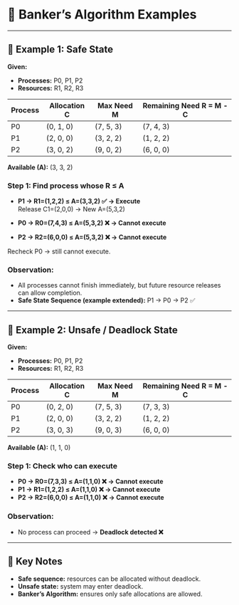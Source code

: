 # 🧠 Banker’s Algorithm Examples

---

## 🧠 Example 1: Safe State

**Given:**

- **Processes:** P0, P1, P2  
- **Resources:** R1, R2, R3  

| Process | Allocation C | Max Need M | Remaining Need R = M - C |
|---------|--------------|------------|-------------------------|
| P0      | (0, 1, 0)    | (7, 5, 3)  | (7, 4, 3)              |
| P1      | (2, 0, 0)    | (3, 2, 2)  | (1, 2, 2)              |
| P2      | (3, 0, 2)    | (9, 0, 2)  | (6, 0, 0)              |

**Available (A):** (3, 3, 2)

### Step 1: Find process whose R ≤ A

- **P1 → R1=(1,2,2) ≤ A=(3,3,2) ✅ → Execute**  
  Release C1=(2,0,0) → New A=(5,3,2)

- **P0 → R0=(7,4,3) ≤ A=(5,3,2) ❌ → Cannot execute**  
- **P2 → R2=(6,0,0) ≤ A=(5,3,2) ❌ → Cannot execute**

Recheck P0 → still cannot execute.

### Observation:

- All processes cannot finish immediately, but future resource releases can allow completion.  
- **Safe State Sequence (example extended):** P1 → P0 → P2 ✅

---

## 🧠 Example 2: Unsafe / Deadlock State

**Given:**

- **Processes:** P0, P1, P2  
- **Resources:** R1, R2, R3  

| Process | Allocation C | Max Need M | Remaining Need R = M - C |
|---------|--------------|------------|-------------------------|
| P0      | (0, 2, 0)    | (7, 5, 3)  | (7, 3, 3)              |
| P1      | (2, 0, 0)    | (3, 2, 2)  | (1, 2, 2)              |
| P2      | (3, 0, 3)    | (9, 0, 3)  | (6, 0, 0)              |

**Available (A):** (1, 1, 0)

### Step 1: Check who can execute

- **P0 → R0=(7,3,3) ≤ A=(1,1,0) ❌ → Cannot execute**  
- **P1 → R1=(1,2,2) ≤ A=(1,1,0) ❌ → Cannot execute**  
- **P2 → R2=(6,0,0) ≤ A=(1,1,0) ❌ → Cannot execute**

### Observation:

- No process can proceed → **Deadlock detected ❌**

---

## 🔹 Key Notes

- **Safe sequence:** resources can be allocated without deadlock.  
- **Unsafe state:** system may enter deadlock.  
- **Banker’s Algorithm:** ensures only safe allocations are allowed.
